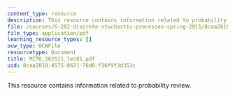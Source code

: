 ```yaml
---
content_type: resource
description: This resource contains information related to probability review.
file: /courses/6-262-discrete-stochastic-processes-spring-2011/8caa28184575062176d0f36f9f3d353c_MIT6_262S11_lec01.pdf
file_type: application/pdf
learning_resource_types: []
ocw_type: OCWFile
resourcetype: Document
title: MIT6_262S11_lec01.pdf
uid: 8caa2818-4575-0621-76d0-f36f9f3d353c
---
```

This resource contains information related to probability review.

